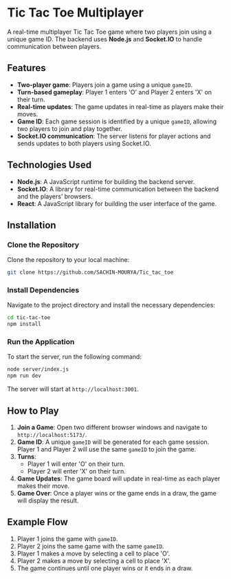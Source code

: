 
# Tic Tac Toe Multiplayer

A real-time multiplayer Tic Tac Toe game where two players join using a unique game ID. The backend uses **Node.js** and **Socket.IO** to handle communication between players.

## Features

- **Two-player game**: Players join a game using a unique `gameID`.
- **Turn-based gameplay**: Player 1 enters 'O' and Player 2 enters 'X' on their turn.
- **Real-time updates**: The game updates in real-time as players make their moves.
- **Game ID**: Each game session is identified by a unique `gameID`, allowing two players to join and play together.
- **Socket.IO communication**: The server listens for player actions and sends updates to both players using Socket.IO.

## Technologies Used

- **Node.js**: A JavaScript runtime for building the backend server.
- **Socket.IO**: A library for real-time communication between the backend and the players’ browsers.
- **React**: A JavaScript library for building the user interface of the game.

## Installation

### Clone the Repository

Clone the repository to your local machine:

```bash
git clone https://github.com/SACHIN-MOURYA/Tic_tac_toe
```

### Install Dependencies

Navigate to the project directory and install the necessary dependencies:

```bash
cd tic-tac-toe
npm install
```

### Run the Application

To start the server, run the following command:

```bash
node server/index.js
npm run dev

```

The server will start at `http://localhost:3001`.

## How to Play

1. **Join a Game**: Open two different browser windows and navigate to `http://localhost:5173/`. 
2. **Game ID**: A unique `gameID` will be generated for each game session. Player 1 and Player 2 will use the same `gameID` to join the game.
3. **Turns**: 
   - Player 1 will enter 'O' on their turn.
   - Player 2 will enter 'X' on their turn.
4. **Game Updates**: The game board will update in real-time as each player makes their move.
5. **Game Over**: Once a player wins or the game ends in a draw, the game will display the result.

## Example Flow

1. Player 1 joins the game with `gameID`.
2. Player 2 joins the same game with the same `gameID`.
3. Player 1 makes a move by selecting a cell to place 'O'.
4. Player 2 makes a move by selecting a cell to place 'X'.
5. The game continues until one player wins or it ends in a draw.

